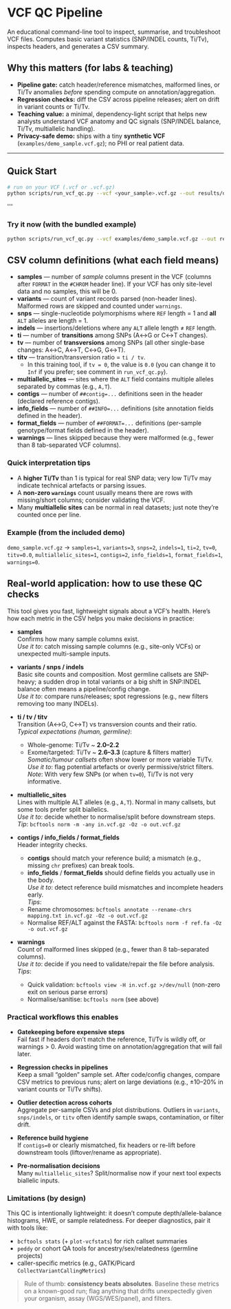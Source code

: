 # VCF QC Pipeline

An educational command-line tool to inspect, summarise, and troubleshoot VCF files.
Computes basic variant statistics (SNP/INDEL counts, Ti/Tv), inspects headers, and generates a CSV summary.


## Why this matters (for labs & teaching)

- **Pipeline gate:** catch header/reference mismatches, malformed lines, or Ti/Tv anomalies *before* spending compute on annotation/aggregation.
- **Regression checks:** diff the CSV across pipeline releases; alert on drift in variant counts or Ti/Tv.
- **Teaching value:** a minimal, dependency-light script that helps new analysts understand VCF anatomy and QC signals (SNP/INDEL balance, Ti/Tv, multiallelic handling).
- **Privacy-safe demo:** ships with a tiny **synthetic VCF** (`examples/demo_sample.vcf.gz`); no PHI or real patient data.

---

## Quick Start

```bash
# run on your VCF (.vcf or .vcf.gz)
python scripts/run_vcf_qc.py --vcf <your_sample>.vcf.gz --out results/qc_summary.csv
```

'''

### Try it now (with the bundled example)

```bash
python scripts/run_vcf_qc.py --vcf examples/demo_sample.vcf.gz --out results/qc_summary.csv
```

## CSV column definitions (what each field means)

- **samples** — number of *sample* columns present in the VCF (columns after `FORMAT` in the `#CHROM` header line). If your VCF has only site-level data and no samples, this will be 0.
- **variants** — count of variant records parsed (non-header lines). Malformed rows are skipped and counted under `warnings`.
- **snps** — single-nucleotide polymorphisms where `REF` length = 1 and **all** `ALT` alleles are length = 1.
- **indels** — insertions/deletions where any `ALT` allele length ≠ `REF` length.
- **ti** — number of **transitions** among SNPs (A↔G or C↔T changes).
- **tv** — number of **transversions** among SNPs (all other single-base changes: A↔C, A↔T, C↔G, G↔T).
- **titv** — transition/transversion ratio = `ti / tv`.  
  - In this training tool, if `tv = 0`, the value is `0.0` (you can change it to `Inf` if you prefer; see comment in `run_vcf_qc.py`).
- **multiallelic_sites** — sites where the `ALT` field contains multiple alleles separated by commas (e.g., `A,T`).
- **contigs** — number of `##contig=...` definitions seen in the header (declared reference contigs).
- **info_fields** — number of `##INFO=...` definitions (site annotation fields defined in the header).
- **format_fields** — number of `##FORMAT=...` definitions (per-sample genotype/format fields defined in the header).
- **warnings** — lines skipped because they were malformed (e.g., fewer than 8 tab-separated VCF columns).

### Quick interpretation tips
- A **higher Ti/Tv** than 1 is typical for real SNP data; very low Ti/Tv may indicate technical artefacts or parsing issues.
- A **non-zero `warnings`** count usually means there are rows with missing/short columns; consider validating the VCF.
- Many **multiallelic sites** can be normal in real datasets; just note they’re counted once per line.


### Example (from the included demo)
`demo_sample.vcf.gz` → `samples=1`, `variants=3`, `snps=2`, `indels=1`, `ti=2`, `tv=0`, `titv=0.0`, `multiallelic_sites=1`, `contigs=2`, `info_fields=1`, `format_fields=1`, `warnings=0`.


## Real-world application: how to use these QC checks

This tool gives you fast, lightweight signals about a VCF’s health. Here’s how each metric in the CSV helps you make decisions in practice:

- **samples**  
  Confirms how many sample columns exist.  
  *Use it to*: catch missing sample columns (e.g., site-only VCFs) or unexpected multi-sample inputs.

- **variants / snps / indels**  
  Basic site counts and composition. Most germline callsets are SNP-heavy; a sudden drop in total variants or a big shift in SNP:INDEL balance often means a pipeline/config change.  
  *Use it to*: compare runs/releases; spot regressions (e.g., new filters removing too many INDELs).

- **ti / tv / titv**  
  Transition (A↔G, C↔T) vs transversion counts and their ratio.  
  *Typical expectations (human, germline)*:  
  - Whole-genome: Ti/Tv ~ **2.0–2.2**  
  - Exome/targeted: Ti/Tv ~ **2.6–3.3** (capture & filters matter)  
  *Somatic/tumour callsets* often show lower or more variable Ti/Tv.  
  *Use it to*: flag potential artefacts or overly permissive/strict filters.  
  *Note*: With very few SNPs (or when `tv=0`), Ti/Tv is not very informative.

- **multiallelic_sites**  
  Lines with multiple ALT alleles (e.g., `A,T`). Normal in many callsets, but some tools prefer split biallelics.  
  *Use it to*: decide whether to normalise/split before downstream steps.  
  *Tip*: `bcftools norm -m -any in.vcf.gz -Oz -o out.vcf.gz`

- **contigs / info_fields / format_fields**  
  Header integrity checks.  
  - **contigs** should match your reference build; a mismatch (e.g., missing `chr` prefixes) can break tools.  
  - **info_fields** / **format_fields** should define fields you actually use in the body.  
  *Use it to*: detect reference build mismatches and incomplete headers early.  
  *Tips*:  
  - Rename chromosomes: `bcftools annotate --rename-chrs mapping.txt in.vcf.gz -Oz -o out.vcf.gz`  
  - Normalise REF/ALT against the FASTA: `bcftools norm -f ref.fa -Oz -o out.vcf.gz`

- **warnings**  
  Count of malformed lines skipped (e.g., fewer than 8 tab-separated columns).  
  *Use it to*: decide if you need to validate/repair the file before analysis.  
  *Tips*:  
  - Quick validation: `bcftools view -H in.vcf.gz >/dev/null` (non-zero exit on serious parse errors)  
  - Normalise/sanitise: `bcftools norm` (see above)

### Practical workflows this enables

- **Gatekeeping before expensive steps**  
  Fail fast if headers don’t match the reference, Ti/Tv is wildly off, or warnings > 0. Avoid wasting time on annotation/aggregation that will fail later.

- **Regression checks in pipelines**  
  Keep a small “golden” sample set. After code/config changes, compare CSV metrics to previous runs; alert on large deviations (e.g., ±10–20% in variant counts or Ti/Tv shifts).

- **Outlier detection across cohorts**  
  Aggregate per-sample CSVs and plot distributions. Outliers in `variants`, `snps/indels`, or `titv` often identify sample swaps, contamination, or filter drift.

- **Reference build hygiene**  
  If `contigs=0` or clearly mismatched, fix headers or re-lift before downstream tools (liftover/rename as appropriate).

- **Pre-normalisation decisions**  
  Many `multiallelic_sites`? Split/normalise now if your next tool expects biallelic inputs.

### Limitations (by design)

This QC is intentionally lightweight: it doesn’t compute depth/allele-balance histograms, HWE, or sample relatedness. For deeper diagnostics, pair it with tools like:
- `bcftools stats` (+ `plot-vcfstats`) for rich callset summaries
- `peddy` or cohort QA tools for ancestry/sex/relatedness (germline projects)
- caller-specific metrics (e.g., GATK/Picard `CollectVariantCallingMetrics`)

> Rule of thumb: **consistency beats absolutes**. Baseline these metrics on a known-good run; flag anything that drifts unexpectedly given your organism, assay (WGS/WES/panel), and filters.
